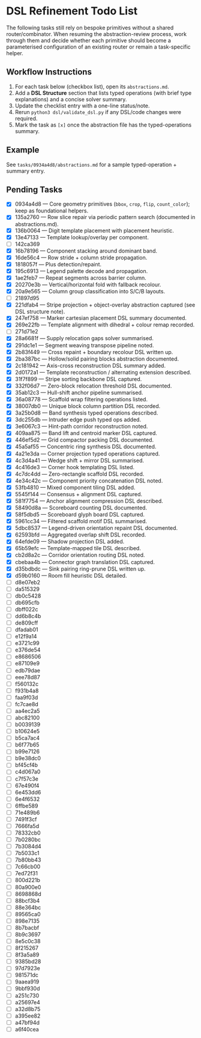# DSL Refinement Todo List

The following tasks still rely on bespoke primitives without a shared router/combinator. When resuming the abstraction-review process, work through them and decide whether each primitive should become a parameterised configuration of an existing router or remain a task-specific helper.

## Workflow Instructions

1. For each task below (checkbox list), open its `abstractions.md`.
2. Add a **DSL Structure** section that lists typed operations (with brief type explanations) and a concise solver summary.
3. Update the checklist entry with a one-line status/note.
4. Rerun `python3 dsl/validate_dsl.py` if any DSL/code changes were required.
5. Mark the task as `[x]` once the abstraction file has the typed-operations summary.

## Example

See `tasks/0934a4d8/abstractions.md` for a sample typed-operation + summary entry.

## Pending Tasks

- [x] 0934a4d8 — Core geometry primitives (`bbox`, `crop`, `flip`, `count_color`); keep as foundational helpers.
- [x] 135a2760 — Row slice repair via periodic pattern search (documented in abstractions.md).
- [x] 136b0064 — Digit template placement with placement heuristic.
- [x] 13e47133 — Template lookup/overlay per component.
- [ ] 142ca369
- [x] 16b78196 — Component stacking around dominant band.
- [x] 16de56c4 — Row stride + column stride propagation.
- [x] 1818057f — Plus detection/repaint.
- [x] 195c6913 — Legend palette decode and propagation.
- [x] 1ae2feb7 — Repeat segments across barrier column.
- [x] 20270e3b — Vertical/horizontal fold with fallback recolour.
- [x] 20a9e565 — Column group classification into S/C/B layouts.
- [ ] 21897d95
- [x] 221dfab4 — Stripe projection + object-overlay abstraction captured (see DSL structure note).
- [x] 247ef758 — Marker cartesian placement DSL summary documented.
- [x] 269e22fb — Template alignment with dihedral + colour remap recorded.
- [ ] 271d71e2
- [x] 28a6681f — Supply relocation gaps solver summarised.
- [x] 291dc1e1 — Segment weaving transpose pipeline noted.
- [x] 2b83f449 — Cross repaint + boundary recolour DSL written up.
- [x] 2ba387bc — Hollow/solid pairing blocks abstraction documented.
- [x] 2c181942 — Axis-cross reconstruction DSL summary added.
- [x] 2d0172a1 — Template reconstruction / alternating extension described.
- [x] 31f7f899 — Stripe sorting backbone DSL captured.
- [x] 332f06d7 — Zero-block relocation threshold DSL documented.
- [x] 35ab12c3 — Hull-shift anchor pipeline summarised.
- [x] 36a08778 — Scaffold wrap filtering operations listed.
- [x] 38007db0 — Unique block column partition DSL recorded.
- [x] 3a25b0d8 — Band synthesis typed operations described.
- [x] 3dc255db — Intruder edge push typed ops added.
- [x] 3e6067c3 — Hint-path corridor reconstruction noted.
- [x] 409aa875 — Band lift and centroid marker DSL captured.
- [x] 446ef5d2 — Grid compactor packing DSL documented.
- [x] 45a5af55 — Concentric ring synthesis DSL documented.
- [x] 4a21e3da — Corner projection typed operations captured.
- [x] 4c3d4a41 — Wedge shift + mirror DSL summarised.
- [x] 4c416de3 — Corner hook templating DSL listed.
- [x] 4c7dc4dd — Zero-rectangle scaffold DSL recorded.
- [x] 4e34c42c — Component priority concatenation DSL noted.
- [x] 53fb4810 — Mixed component tiling DSL added.
- [x] 5545f144 — Consensus + alignment DSL captured.
- [x] 581f7754 — Anchor alignment compression DSL described.
- [x] 58490d8a — Scoreboard counting DSL documented.
- [x] 58f5dbd5 — Scoreboard glyph board DSL captured.
- [x] 5961cc34 — Filtered scaffold motif DSL summarised.
- [x] 5dbc8537 — Legend-driven orientation repaint DSL documented.
- [x] 62593bfd — Aggregated overlap shift DSL recorded.
- [x] 64efde09 — Shadow projection DSL added.
- [x] 65b59efc — Template-mapped tile DSL described.
- [x] cb2d8a2c — Corridor orientation routing DSL noted.
- [x] cbebaa4b — Connector graph translation DSL captured.
- [x] d35bdbdc — Sink pairing ring-prune DSL written up.
- [x] d59b0160 — Room fill heuristic DSL detailed.
- [ ] d8e07eb2
- [ ] da515329
- [ ] db0c5428
- [ ] db695cfb
- [ ] dbff022c
- [ ] dd6b8c4b
- [ ] de809cff
- [ ] dfadab01
- [ ] e12f9a14
- [ ] e3721c99
- [ ] e376de54
- [ ] e8686506
- [ ] e87109e9
- [ ] edb79dae
- [ ] eee78d87
- [ ] f560132c
- [ ] f931b4a8
- [ ] faa9f03d
- [ ] fc7cae8d
- [ ] aa4ec2a5
- [ ] abc82100
- [ ] b0039139
- [ ] b10624e5
- [ ] b5ca7ac4
- [ ] b6f77b65
- [ ] b99e7126
- [ ] b9e38dc0
- [ ] bf45cf4b
- [ ] c4d067a0
- [ ] c7f57c3e
- [ ] 67e490f4
- [ ] 6e453dd6
- [ ] 6e4f6532
- [ ] 6ffbe589
- [ ] 71e489b6
- [ ] 7491f3cf
- [ ] 7666fa5d
- [ ] 78332cb0
- [ ] 7b0280bc
- [ ] 7b3084d4
- [ ] 7b5033c1
- [ ] 7b80bb43
- [ ] 7c66cb00
- [ ] 7ed72f31
- [ ] 800d221b
- [ ] 80a900e0
- [ ] 8698868d
- [ ] 88bcf3b4
- [ ] 88e364bc
- [ ] 89565ca0
- [ ] 898e7135
- [ ] 8b7bacbf
- [ ] 8b9c3697
- [ ] 8e5c0c38
- [ ] 8f215267
- [ ] 8f3a5a89
- [ ] 9385bd28
- [ ] 97d7923e
- [ ] 981571dc
- [ ] 9aaea919
- [ ] 9bbf930d
- [ ] a251c730
- [ ] a25697e4
- [ ] a32d8b75
- [ ] a395ee82
- [ ] a47bf94d
- [ ] a6f40cea

